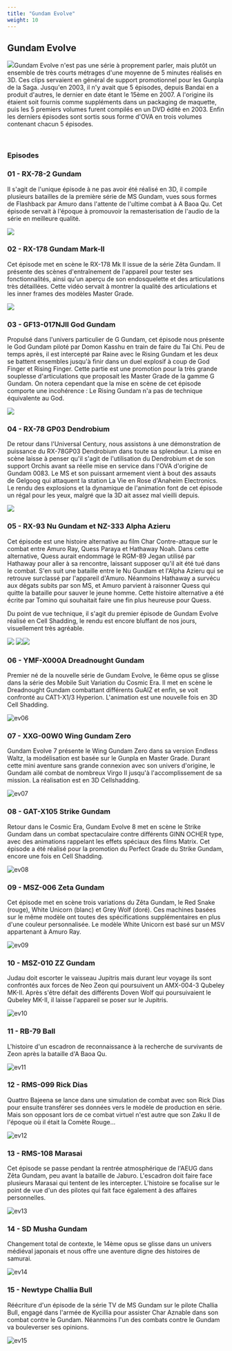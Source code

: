 ```yaml
---
title: "Gundam Evolve"
weight: 10
---
```


Gundam Evolve
-------------


![](/images/stories/saga/gundamevolve/images/index.jpg)Gundam Evolve n'est pas une série à proprement parler, mais plutôt un ensemble de très courts métrages d'une moyenne de 5 minutes réalisés en 3D. Ces clips servaient en général de support promotionnel pour les Gunpla de la Saga. Jusqu'en 2003, il n'y avait que 5 épisodes, depuis Bandai en a produit d'autres, le dernier en date étant le 15ème en 2007. A l'origine ils étaient soit fournis comme suppléments dans un packaging de maquette, puis les 5 premiers volumes furent compilés en un DVD édité en 2003. Enfin les derniers épisodes sont sortis sous forme d'OVA en trois volumes contenant chacun 5 épisodes.


 


### Episodes


### 01 - RX-78-2 Gundam


Il s'agit de l'unique épisode à ne pas avoir été réalisé en 3D, il compile plusieurs batailles de la première série de MS Gundam, vues sous formes de Flashback par Amuro dans l'attente de l'ultime combat à A Baoa Qu. Cet épisode servait à l'époque à promouvoir la remasterisation de l'audio de la série en meilleure qualité.


![](/images/stories/saga/gundamevolve/images/evolve1/04.jpg)


### 02 - RX-178 Gundam Mark-II


Cet épisode met en scène le RX-178 Mk II issue de la série Zêta Gundam. Il présente des scènes d'entraînement de l'appareil pour tester ses fonctionnalités, ainsi qu'un aperçu de son endosquelette et des articulations très détaillées. Cette vidéo servait à montrer la qualité des articulations et les inner frames des modèles Master Grade.


![](/images/stories/saga/gundamevolve/images/evolve2/03.jpg)


### 03 - GF13-017NJII God Gundam


Propulsé dans l'univers particulier de G Gundam, cet épisode nous présente le God Gundam piloté par Domon Kasshu en train de faire du Tai Chi. Peu de temps après, il est intercepté par Raine avec le Rising Gundam et les deux se battent ensembles jusqu'à finir dans un duel explosif à coup de God Finger et Rising Finger. Cette partie est une promotion pour la très grande souplesse d'articulations que proposait les Master Grade de la gamme G Gundam. On notera cependant que la mise en scène de cet épisode comporte une incohérence : Le Rising Gundam n'a pas de technique équivalente au God.


![](/images/stories/saga/gundamevolve/images/evolve3/02.jpg)


### 04 - RX-78 GP03 Dendrobium


De retour dans l'Universal Century, nous assistons à une démonstration de puissance du RX-78GP03 Dendrobium dans toute sa splendeur. La mise en scène laisse à penser qu'il s'agit de l'utilisation du Dendrobium et de son support Orchis avant sa réelle mise en service dans l'OVA d'origine de Gundam 0083. Le MS et son puissant armement vient à bout des assauts de Gelgoog qui attaquent la station La Vie en Rose d'Anaheim Electronics. Le rendu des explosions et la dynamique de l'animation font de cet épisode un régal pour les yeux, malgré que la 3D ait assez mal vieilli depuis.


![](/images/stories/saga/gundamevolve/images/evolve4/03.jpg)


### 05 - RX-93 Nu Gundam et NZ-333 Alpha Azieru


Cet épisode est une histoire alternative au film Char Contre-attaque sur le combat entre Amuro Ray, Quess Paraya et Hathaway Noah. Dans cette alternative, Quess aurait endommagé le RGM-89 Jegan utilisé par Hathaway pour aller à sa rencontre, laissant supposer qu'il ait été tué dans le combat. S'en suit une bataille entre le Nu Gundam et l'Alpha Azieru qui se retrouve surclassé par l'appareil d'Amuro. Néanmoins Hathaway a survécu aux dégats subits par son MS, et Amuro parvient à raisonner Quess qui quitte la bataille pour sauver le jeune homme. Cette histoire alternative a été écrite par Tomino qui souhaitait faire une fin plus heureuse pour Quess.


Du point de vue technique, il s'agit du premier épisode de Gundam Evolve réalisé en Cell Shadding, le rendu est encore bluffant de nos jours, visuellement très agréable.


![](/images/stories/saga/gundamevolve/images/evolve5/01.jpg) ![](/images/stories/saga/gundamevolve/images/evolve5/02.jpg)![](/images/stories/saga/gundamevolve/images/evolve5/03.jpg)
### 06 - YMF-X000A Dreadnought Gundam


Premier né de la nouvelle série de Gundam Evolve, le 6ème opus se glisse dans la série des Mobile Suit Variation du Cosmic Era. Il met en scène le Dreadnought Gundam combattant différents GuAIZ et enfin, se voit confronté au CAT1-X1/3 Hyperion. L'animation est une nouvelle fois en 3D Cell Shadding.


![ev06](/images/stories/saga/evolve/ev06.jpg)
### 07 - XXG-00W0 Wing Gundam Zero


Gundam Evolve 7 présente le Wing Gundam Zero dans sa version Endless Waltz, la modélisation est basée sur le Gunpla en Master Grade. Durant cette mini aventure sans grande connexion avec son univers d'origine, le Gundam ailé combat de nombreux Virgo II jusqu'à l'accomplissement de sa mission. La réalisation est en 3D Cellshadding.


![ev07](/images/stories/saga/evolve/ev07.jpg)


### 08 - GAT-X105 Strike Gundam


Retour dans le Cosmic Era, Gundam Evolve 8 met en scène le Strike Gundam dans un combat spectaculaire contre différents GINN OCHER type, avec des animations rappelant les effets spéciaux des films Matrix. Cet épisode a été réalisé pour la promotion du Perfect Grade du Strike Gundam, encore une fois en Cell Shadding.


![ev08](/images/stories/saga/evolve/ev08.jpg)


### 09 - MSZ-006 Zeta Gundam


Cet épisode met en scène trois variations du Zêta Gundam, le Red Snake (rouge), White Unicorn (blanc) et Grey Wolf (doré). Ces machines basées sur le même modèle ont toutes des spécifications supplémentaires en plus d'une couleur personnalisée. Le modèle White Unicorn est basé sur un MSV appartenant à Amuro Ray.


![ev09](/images/stories/saga/evolve/ev09.jpg)


### 10 - MSZ-010 ZZ Gundam


Judau doit escorter le vaisseau Jupitris mais durant leur voyage ils sont confrontés aux forces de Neo Zeon qui poursuivent un AMX-004-3 Qubeley MK-II. Après s'être défait des différents Doven Wolf qui poursuivaient le Qubeley MK-II, il laisse l'appareil se poser sur le Jupitris.


![ev10](/images/stories/saga/evolve/ev10.jpg)


### 11 - RB-79 Ball


L'histoire d'un escadron de reconnaissance à la recherche de survivants de Zeon après la bataille d'A Baoa Qu.


![ev11](/images/stories/saga/evolve/ev11.jpg)


### 12 - RMS-099 Rick Dias


Quattro Bajeena se lance dans une simulation de combat avec son Rick Dias pour ensuite transférer ses données vers le modèle de production en série. Mais son opposant lors de ce combat virtuel n'est autre que son Zaku II de l'époque où il était la Comète Rouge...


![ev12](/images/stories/saga/evolve/ev12.jpg)


### 13 - RMS-108 Marasai


Cet épisode se passe pendant la rentrée atmosphérique de l'AEUG dans Zêta Gundam, peu avant la bataille de Jaburo. L'escadron doit faire face plusieurs Marasai qui tentent de les intercepter. L'histoire se focalise sur le point de vue d'un des pilotes qui fait face également à des affaires personnelles.


![ev13](/images/stories/saga/evolve/ev13.jpg)


### 14 - SD Musha Gundam


Changement total de contexte, le 14ème opus se glisse dans un univers médiéval japonais et nous offre une aventure digne des histoires de samurai.


![ev14](/images/stories/saga/evolve/ev14.jpg)


### 15 - Newtype Challia Bull


Réécriture d'un épisode de la série TV de MS Gundam sur le pilote Challia Bull, engagé dans l'armée de Kycillia pour assister Char Aznable dans son combat contre le Gundam. Néanmoins l'un des combats contre le Gundam va bouleverser ses opinions.


![ev15](/images/stories/saga/evolve/ev15.jpg)

